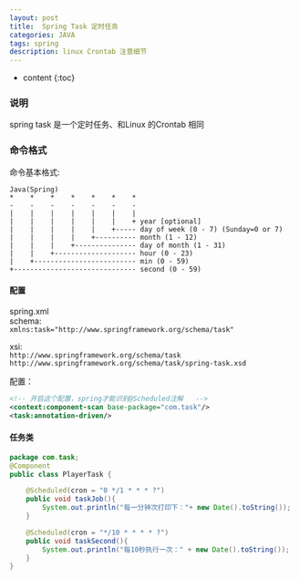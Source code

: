 ```yaml
---
layout: post
title:  Spring Task 定时任务
categories: JAVA
tags: spring
description: linux Crontab 注意细节
---
```


* content
{:toc}


### 说明
spring task 是一个定时任务、和Linux 的Crontab 相同

### 命令格式
命令基本格式:    
```
Java(Spring)
*    *    *    *    *    *    *
-    -    -    -    -    -    -
|    |    |    |    |    |    |
|    |    |    |    |    |    + year [optional]
|    |    |    |    |    +----- day of week (0 - 7) (Sunday=0 or 7)
|    |    |    |    +---------- month (1 - 12)
|    |    |    +--------------- day of month (1 - 31)
|    |    +-------------------- hour (0 - 23)
|    +------------------------- min (0 - 59)
+------------------------------ second (0 - 59)
``` 

<!--more-->
#### 配置
spring.xml    
schema:    
`xmlns:task="http://www.springframework.org/schema/task"`    

xsi:    
`http://www.springframework.org/schema/task http://www.springframework.org/schema/task/spring-task.xsd`

配置：
```xml
<!-- 开启这个配置，spring才能识别@Scheduled注解   -->
<context:component-scan base-package="com.task"/>
<task:annotation-driven/>
```
#### 任务类
```java
package com.task;
@Component
public class PlayerTask {

    @Scheduled(cron = "0 */1 * * * ?")
    public void taskJob(){
        System.out.println("每一分钟次打印下："+ new Date().toString());
    }

    @Scheduled(cron = "*/10 * * * * ?")
    public void taskSecond(){
        System.out.println("每10秒执行一次：" + new Date().toString());
    }
}
```
